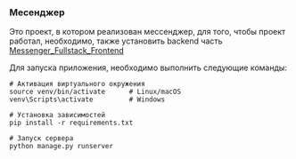 ### Месенджер

<p>Это проект, в котором реализован мессенджер, для того, чтобы проект работал, необходимо, также установить backend часть <a href="https://github.com/BariBurik/Messenger_Fullstack_Frontend">Messenger_Fullstack_Frontend</a></p>

<p>Для запуска приложения, необходимо выполнить следующие команды: 

```
# Активация виртуального окружения
source venv/bin/activate      # Linux/macOS
venv\Scripts\activate         # Windows

# Установка зависимостей
pip install -r requirements.txt

# Запуск сервера
python manage.py runserver
